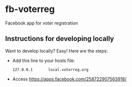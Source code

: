 fb-voterreg
===========

Facebook app for voter registration

## Instructions for developing locally

Want to develop locally? Easy! Here are the steps:

* Add this line to your hosts file:

      127.0.0.1       local.voterreg.org

* Access https://apps.facebook.com/258722907563918/
